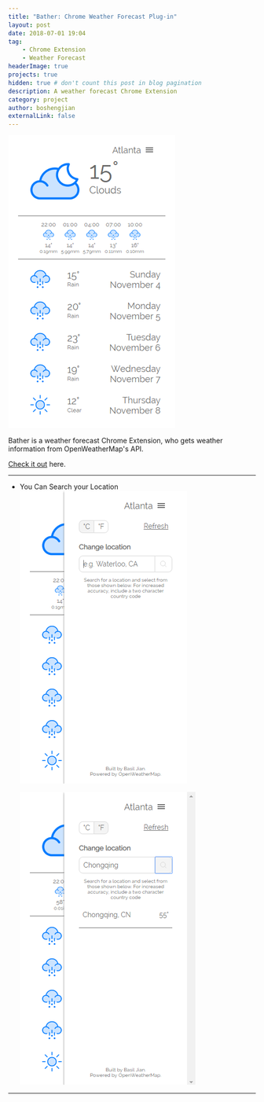 ```yaml
---
title: "Bather: Chrome Weather Forecast Plug-in"
layout: post
date: 2018-07-01 19:04
tag: 
    - Chrome Extension 
    - Weather Forecast 
headerImage: true
projects: true
hidden: true # don't count this post in blog pagination
description: A weather forecast Chrome Extension
category: project
author: boshengjian
externalLink: false
---
```


![Screenshot](/assets/projects/bather/atlanta.png)

Bather is a weather forecast Chrome Extension, who gets weather information from OpenWeatherMap's API.  

[Check it out](https://chrome.google.com/webstore/detail/bather/ldbpocnepgdgpipohgbfimmniinkdmcb) here. 


---

- You Can Search your Location
    ![Screenshot](/assets/projects/bather/change_location.png)

    ![Screenshot](/assets/projects/bather/search.png)




---


<p align="center">
  <img />
</p>


